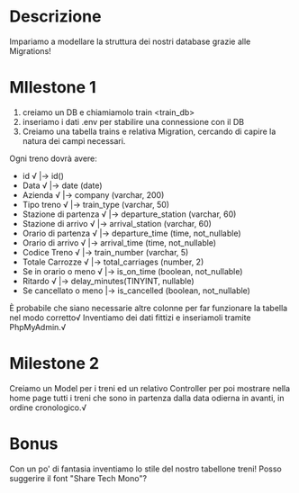 # Descrizione
Impariamo a modellare la struttura dei nostri database grazie alle Migrations!

# MIlestone 1
1. creiamo un DB e chiamiamolo train <train_db>
2. inseriamo i dati .env per stabilire una connessione con il DB
3. Creiamo una tabella trains e relativa Migration, cercando di capire la natura dei campi necessari. 

Ogni treno dovrà avere:
- id                      √ |-> id()
- Data                    √ |-> date (date)
- Azienda                 √ |-> company (varchar, 200)
- Tipo treno              √ |-> train_type (varchar, 50)
- Stazione di partenza    √ |-> departure_station (varchar, 60)
- Stazione di arrivo      √ |-> arrival_station (varchar, 60)
- Orario di partenza      √ |-> departure_time (time, not_nullable)
- Orario di arrivo        √ |-> arrival_time (time, not_nullable)
- Codice Treno            √ |-> train_number (varchar, 5)
- Totale Carrozze         √ |-> total_carriages (number, 2)
- Se in orario o meno     √ |-> is_on_time (boolean, not_nullable)
- Ritardo                 √ |-> delay_minutes(TINYINT, nullable)
- Se cancellato o meno      |-> is_cancelled (boolean, not_nullable)

È probabile che siano necessarie altre colonne per far funzionare la tabella nel modo corretto√
Inventiamo dei dati fittizi e inseriamoli tramite PhpMyAdmin.√

# Milestone 2
Creiamo un Model per i treni ed un relativo Controller per poi mostrare nella home page tutti i treni che sono in partenza dalla data odierna in avanti, in ordine cronologico.√

# Bonus 
Con un po' di fantasia inventiamo lo stile del nostro tabellone treni! 
Posso suggerire il font "Share Tech Mono"?

